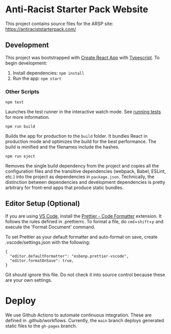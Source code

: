 # Anti-Racist Starter Pack Website

This project contains source files for the ARSP site: https://antiraciststarterpack.com/

## Development

This project was bootstrapped with [Create React App](https://github.com/facebook/create-react-app) with [Typescript](https://www.typescriptlang.org/). To begin development:

1. Install dependencies: `npm install`
2. Run the app: `npm start`

### Other Scripts

`npm test`

Launches the test runner in the interactive watch mode. See [running tests](https://facebook.github.io/create-react-app/docs/running-tests) for more information.

`npm run build`

Builds the app for production to the `build` folder. It bundles React in production mode and optimizes the build for the best performance. The build is minified and the filenames include the hashes.

`npm run eject`

Removes the single build dependency from the project and copies all the configuration files and the transitive dependencies (webpack, Babel, ESLint, etc.) into the project as dependencies in `package.json`. Technically, the distinction between dependencies and development dependencies is pretty arbitrary for front-end apps that produce static bundles.

## Editor Setup (Optional)

If you are using [VS Code](https://code.visualstudio.com/), install the [Prettier - Code Formatter](https://marketplace.visualstudio.com/items?itemName=esbenp.prettier-vscode) extension. It follows the rules defined in .prettierrc. To format a file, do `cmd`+`shift`+`p` and execute the 'Format Document' command.

To set Prettier as your default formatter and auto-format on save, create .vscode/settings.json with the following:

```
{
  "editor.defaultFormatter": "esbenp.prettier-vscode",
  "editor.formatOnSave": true,
}
```

Git should ignore this file. Do not check it into source control because these are your own settings.

# Deploy

We use Github Actions to automate continuous integration. These are defined in .github/workflows. Currently, the `main` branch deploys generated static files to the `gh-pages` branch.
